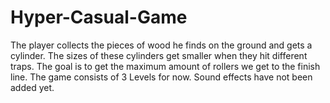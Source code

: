 # Hyper-Casual-Game
 
The player collects the pieces of wood he finds on the ground and gets a cylinder. 
The sizes of these cylinders get smaller when they hit different traps. 
The goal is to get the maximum amount of rollers we get to the finish line. 
The game consists of 3 Levels for now. Sound effects have not been added yet.